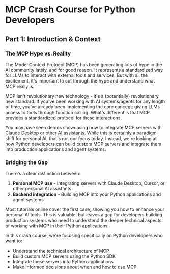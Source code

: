 # MCP Crash Course for Python Developers

## Part 1: Introduction & Context

### The MCP Hype vs. Reality

The Model Context Protocol (MCP) has been generating lots of hype in the AI community lately, and for good reason. It represents a standardized way for LLMs to interact with external tools and services. But with all the excitement, it's important to cut through the hype and understand what MCP really is.

MCP isn't revolutionary new technology - it's a (potentially) revolutionary new standard. If you've been working with AI systems/agents for any length of time, you've already been implementing the core concept: giving LLMs access to tools through function calling. What's different is that MCP provides a standardized protocol for these interactions.

You may have seen demos showcasing how to integrate MCP servers with Claude Desktop or other AI assistants. While this is certainly a paradigm shift for personal AI, that's not our focus today. Instead, we're looking at how Python developers can build custom MCP servers and integrate them into production applications and agent systems.

### Bridging the Gap

There's a clear distinction between:

1. **Personal MCP use** - Integrating servers with Claude Desktop, Cursor, or other personal AI assistants
2. **Backend integration** - Building MCP into your Python applications and agent systems

Most tutorials online cover the first case, showing you how to enhance your personal AI tools. This is valuable, but leaves a gap for developers building production systems who need to understand the deeper technical aspects of working with MCP in their Python applications.

In this crash course, we're focusing specifically on Python developers who want to:

- Understand the technical architecture of MCP
- Build custom MCP servers using the Python SDK
- Integrate these servers into Python applications
- Make informed decisions about when and how to use MCP
